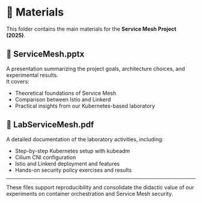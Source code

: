 # 📁 Materials

This folder contains the main materials for the **Service Mesh Project (2025)**.

## 📄 ServiceMesh.pptx
A presentation summarizing the project goals, architecture choices, and experimental results.  
It covers:
- Theoretical foundations of Service Mesh
- Comparison between Istio and Linkerd
- Practical insights from our Kubernetes-based laboratory

## 📄 LabServiceMesh.pdf
A detailed documentation of the laboratory activities, including:
- Step-by-step Kubernetes setup with kubeadm
- Cilium CNI configuration
- Istio and Linkerd deployment and features
- Hands-on security policy exercises and results

---

These files support reproducibility and consolidate the didactic value of our experiments on container orchestration and Service Mesh security.
